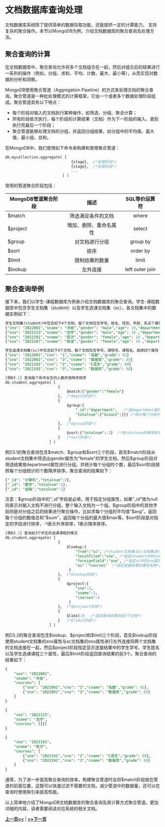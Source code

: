 # 文档数据库查询处理
文档数据库系统除了提供简单的数据存取功能，还能提供一定的计算能力， 支持复杂的聚合操作。本节以MongoDB为例，介绍文档数据库的聚合查询及处理方法。

## 聚合查询的计算

在文档数据库中，聚合查询允许将多个文档组合在一起，然后对组合后的结果进行一系列的操作（例如，分组、求和、平均、计数、最大、最小等），从而实现对数据的分析和洞察。

MongoDB使用聚合管道（Aggregation Pipeline）的方式来处理文档的聚合查询。聚合管道是一种批处理模式的计算框架，它由一个或者多个数据处理阶段组成。聚合管道具有以下特点：

* 每个阶段对输入的文档执行某种操作，如筛选、分组、聚合计算；
* 所有阶段依次执行，每个阶段的计算结果（文档）作为下一阶段的输入，直到执行完最后一个阶段；
* 聚合管道能够处理文档的分组，并返回分组结果，如分组中的平均值、最大值、最小组、总和。

在MongoDB中，我们使用如下命令来构建和使用聚合管道：

```SQL
db.mycollection.aggregate( [ 
							  {stage},  /*处理阶段*/
							  {stage},  /*处理阶段*/
							  ...  
						  ] )
```

常用的管道聚合阶段包括：

| MongoDB管道聚合阶段 |          描述          |  SQL等价运算符  |
| ------------------- | :--------------------: | :-------------: |
| $match              |   筛选满足条件的文档   |      where      |
| $project            | 增加、删除、重命名属性 |     select      |
| $group              |     对文档进行分组     |    group by     |
| $sort               |          排序          |    order by     |
| $limit              |     限制结果的数量     |      limit      |
| $lookup             |        左外连接        | left outer join |

## 聚合查询举例

接下来，我们以学生-课程数据库为例来介绍文档数据库的聚合查询。学生-课程数据库中包含学生文档集（student）以及学生选课文档集（sc），各文档集中的数据实例如下：

```SQL
学生文档集(student)中包含如下4个文档，每个文档包含学号、姓名、性别、年龄、系五个属性
{"sno": "2022001","sname": "沐辰","gender": "male","age": 19,"department": "计算机"}
{"sno": "2022123","sname": "浩宇","gender": "male","age": 18 ,"department": "计算机"}
{"sno": "2022191","sname": "若汐","gender": "female","age": 18 ,"department": "数学"}
{"sno": "2022267","sname": "依诺","gender": "female","age": 19 ,"department": "金融"}

学生选课文档集(sc)中包含如下4个文档，每个文档包含学号、课程号、课程名、成绩四个属性
{"sno": "2022001","cno": "1","cname": "高数","grade": 92}
{"sno": "2022001","cno": "3","cname": "数据库","grade": 85}
{"sno": "2022191","cno": "2","cname": "C语言","grade": 88}
{"sno": "2022191","cno": "3","cname": "数据库","grade": 90}
```

```SQL
[例D3.1] 查询每个系中女生的人数并按降序排序
db.student.aggregate( [ 
						{
						    $match:{"gender":"female"}
						},  /*$match阶段*/
						{
						    $group:{
						        "_id":"department",   /*按department属性进行分组*/
						        "totalnum":{"$count":{}} /*统计每个分组中的文档数量*/
						     }
						},  /*$group阶段*/
    					{
    						$sort:{"totalnum":-1}  /*按totalnum的降序排序*/
    					}   /*sort阶段*/
					] )
```

例D3.1的聚合查询包含\$match、\$group和\$sort三个阶段，首先\$match阶段从student文档集中筛选出gender属性为"female"的学生文档，然后\$group阶段对筛选结果按department属性进行分组，并统计每个分组的个数，最后\$sort阶段按照每个分组统计的个数降序排序。聚合查询的结果如下：

```SQL
{"_id": "计算机","totalnum":2},
{"_id": "数学","totalnum":1},
{"_id": "金融","totalnum":1}
```

注意：\$group阶段中的“\_id”字段是必填，用于指定分组属性，如果“\_id”值为null则表示对输入文档不进行分组，整个输入文档为一个组。\$group阶段中的其他字段则是对分组之后的结果进行聚合操作，比如求每个分组的平均值“\$avg”，返回每个分组的数值总和“$sum”，返回每个分组的最大值\$max等。\$sort阶段是对指定的字段进行排序，-1表示升序排序，1表示降序排序。

```SQL
[例D3.2] 查询前3个学生的选课课程的情况
db.student.aggregate( [ 
						{
						    $lookup:{
    							"from":"sc", /*student文档集与sc文档集进行左外连接*/
    							"localFiled":"sno", /*指定student中的sno属性与sc进行等值连接*/
    							"foreignField":"sno", /*指定sc中的sno属性与student进行等值连接*/
    							"as"："courses"  /*指定连接结果的属性名称*/
   							 }
						},  /*$lookup阶段*/
						{
						    $project:{
    							"sno":1,
						        "sname":1,  
						        "courses":1
						     }
						},  /*$projuect阶段*/
    					{
    						$limit:3   /*返回查询结果的前3个文档*/
    					}   /*$limit阶段*/
					] )
```

例D3.2的聚合查询包含\$lookup、\$project和\$limit三个阶段，首先\$lookup阶段使用student文档集的sno属性与sc文档集的sno属性进行左外连接将两个文档集的文档连接在一起，然后\$project阶段指定显示连接结果中的学生学号、学生姓名以及学生选课课程三个属性，最后\$limit阶段返回查询结果的前3个。聚合查询的结果如下：

```SQL
{
	"sno": "2022001",
	"sname": "沐辰",
	"courses": [
        {"sno": "2022001","cno": "1","cname": "高数","grade": 92},
        {"sno": "2022001","cno": "3","cname": "数据库","grade": 85}
    ]
}

{
	"sno": "2022123",
	"sname": "浩宇",
	"courses": [{}]
}

{
	"sno": "2022191",
	"sname": "若汐",
	"courses": [
        {"sno": "2022191","cno": "2","cname": "C语言","grade": 88},
		{"sno": "2022191","cno": "3","cname": "数据库","grade": 90}
    ]
}
```


通常，为了进一步提高聚合查询的效率，构建聚合管道时会将\$match阶段放在管道的前面位置，这既可以快速过滤不需要的文档，减少管道中的数据量，还可以在查询时使用索引来提高性能。

以上简单地介绍了MongoDB文档数据库的聚合查询及其计算方式聚合管道。更加详细的内容，读者需要阅读对应系统的相关文档。

[**上一页<<**](chapterD1.2.md) | [**>>下一页**](chapterD4.1.md)



